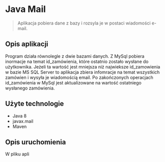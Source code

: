 # Java Mail
> Aplikacja pobiera dane z bazy i rozsyla je w postaci wiadomości e-mail.

## Opis aplikacji

Program działa równolegle z dwie bazami danych. Z MySql pobiera inormacje na temat id_zamówienia, które ostatnio zostało wysłane do użytkownika. Jeżeli ta wartość jest mniejsza niż najwieksze id_zamowienia w bazie MS SQL Server to aplikacja zbiera infomracje na temat wszystkich zamówien i wysyła je wiadomością email. Po zakończonych operacjach id_zamówienia w MySql jest aktualizowane na wartość ostatniego wysłanego zamówienia.

## Użyte technologie

* Java 8
* javax.mail
* Maven

## Opis uruchomienia

W pliku apli
